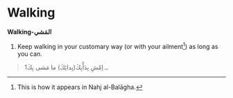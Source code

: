 Walking
=======

**Walking-المَشي**

1. Keep walking in your customary way (or with your ailment[^1]) as long
as you can.

> 1ـ اِمْشِ بِدَأْبِكَ(بِدائِكَ) ما مَشى بِكَ.

[^1]: This is how it appears in Nahj al-Balāgha.


